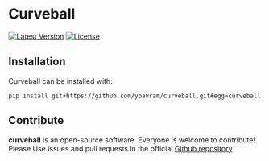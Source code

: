# Curveball

[![Latest Version](https://pypip.in/version/curveball/badge.svg?text=version)](https://pypi.python.org/pypi/curveball/)
[![License](https://pypip.in/license/curveball/badge.svg)](https://pypi.python.org/pypi/curveball/)

## Installation

Curveball can be installed with:
```
pip install git+https://github.com/yoavram/curveball.git#egg=curveball
```

## Contribute
**curveball** is an open-source software. Everyone is welcome to contribute! Please Use issues and pull requests in the official [Github repository](https://github.com/yoavram/curveball)

